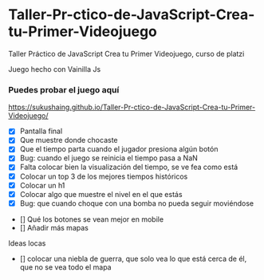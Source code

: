 # Taller-Pr-ctico-de-JavaScript-Crea-tu-Primer-Videojuego
Taller Práctico de JavaScript Crea tu Primer Videojuego, curso de platzi

Juego hecho con Vainilla Js

### Puedes probar el juego aquí
https://sukushaing.github.io/Taller-Pr-ctico-de-JavaScript-Crea-tu-Primer-Videojuego/

- [X] Pantalla final
- [X] Que muestre donde chocaste
- [X] Que el tiempo parta cuando el jugador presiona algún botón
- [X] Bug: cuando el juego se reinicia el tiempo pasa a NaN
- [x] Falta colocar bien la visualización del tiempo, se ve fea como está
- [x] Colocar un top 3 de los mejores tiempos históricos
- [x] Colocar un h1
- [X] Colocar algo que muestre el nivel en el que estás
- [x] Bug: que cuando choque con una bomba no pueda seguir moviéndose
- [] Qué los botones se vean mejor en mobile
- [] Añadir más mapas


Ideas locas
- [] colocar una niebla de guerra, que solo vea lo que está cerca de él, que no se vea todo el mapa